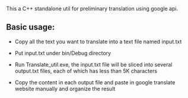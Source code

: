 This a C++ standalone util for preliminary translation using google api.

## Basic usage:

- Copy all the text you want to translate into a text file named input.txt

- Put input.txt under bin/Debug directory

- Run Translate_util.exe, the input.txt file will be sliced into several output.txt files, each of which has less than 5K characters

- Copy the content in each output file and paste in google translate website manually and organize the result
